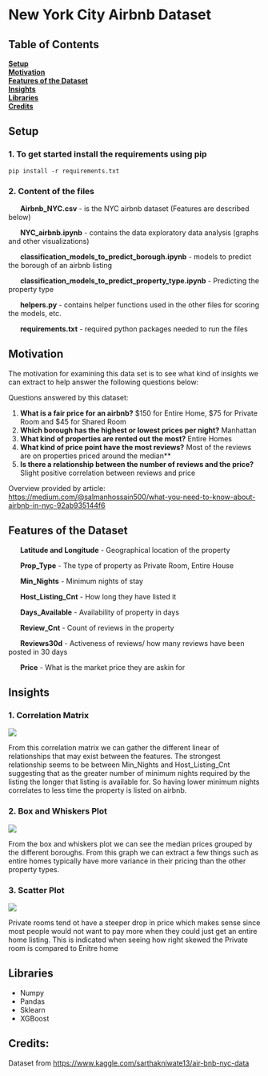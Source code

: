 # New York City Airbnb Dataset

## Table of Contents
**[Setup](#setup)**<br>
**[Motivation](#motivation)**<br>
**[Features of the Dataset](#features-of-the-dataset)**<br>
**[Insights](#insights)**<br>
**[Libraries](#libraries)**<br>
**[Credits](#credits)**<br>

## Setup

### 1. To get started install the requirements using pip

```
pip install -r requirements.txt
```
### 2. Content of the files

&nbsp;&nbsp;&nbsp;&nbsp;&nbsp;&nbsp;**Airbnb_NYC.csv** - is the NYC airbnb dataset (Features are described below)

&nbsp;&nbsp;&nbsp;&nbsp;&nbsp;&nbsp;**NYC_airbnb.ipynb** - contains the data exploratory data analysis (graphs and other visualizations)

&nbsp;&nbsp;&nbsp;&nbsp;&nbsp;&nbsp;**classification_models_to_predict_borough.ipynb** - models to predict the borough of an airbnb listing

&nbsp;&nbsp;&nbsp;&nbsp;&nbsp;&nbsp;**classification_models_to_predict_property_type.ipynb** - Predicting the property type

&nbsp;&nbsp;&nbsp;&nbsp;&nbsp;&nbsp;**helpers.py** - contains helper functions used in the other files for scoring the models, etc.

&nbsp;&nbsp;&nbsp;&nbsp;&nbsp;&nbsp;**requirements.txt** - required python packages needed to run the files 


## Motivation
The motivation for examining this data set is to see what kind of insights we can extract to help answer the following questions below:

Questions answered by this dataset:
  1. **What is a fair price for an airbnb?** $150 for Entire Home, $75 for Private Room and $45 for Shared Room
  2. **Which borough has the highest or lowest prices per night?** Manhattan
  3. **What kind of properties are rented out the most?** Entire Homes
  4. **What kind of price point have the most reviews?** Most of the reviews are on properties priced around the median**
  5. **Is there a relationship between the number of reviews and the price?** Slight positive correlation between reviews and price

Overview provided by article: https://medium.com/@salmanhossain500/what-you-need-to-know-about-airbnb-in-nyc-92ab935144f6 

## Features of the Dataset

&nbsp;&nbsp;&nbsp;&nbsp;&nbsp;&nbsp;**Latitude and Longitude** - Geographical location of the property

&nbsp;&nbsp;&nbsp;&nbsp;&nbsp;&nbsp;**Prop_Type** - The type of property as Private Room, Entire House

&nbsp;&nbsp;&nbsp;&nbsp;&nbsp;&nbsp;**Min_Nights** - Minimum nights of stay

&nbsp;&nbsp;&nbsp;&nbsp;&nbsp;&nbsp;**Host_Listing_Cnt** - How long they have listed it

&nbsp;&nbsp;&nbsp;&nbsp;&nbsp;&nbsp;**Days_Available** - Availability of property in days

&nbsp;&nbsp;&nbsp;&nbsp;&nbsp;&nbsp;**Review_Cnt** - Count of reviews in the property

&nbsp;&nbsp;&nbsp;&nbsp;&nbsp;&nbsp;**Reviews30d** - Activeness of reviews/ how many reviews have been posted in 30 days

&nbsp;&nbsp;&nbsp;&nbsp;&nbsp;&nbsp;**Price** - What is the market price they are askin for

## Insights

### 1. Correlation Matrix

![](https://cdn-images-1.medium.com/max/800/1*7_cx9RQ7FUKH7qxasR6lRw.png)

From this correlation matrix we can gather the different linear of relationships that may exist between the features. The strongest relationship seems to be between Min_Nights and Host_Listing_Cnt suggesting that as the greater number of minimum nights required by the listing the longer that listing is available for. So having lower minimum nights correlates to less time the property is listed on airbnb.

### 2. Box and Whiskers Plot

![](https://cdn-images-1.medium.com/max/800/1*TXYCO3zJm_66nGt4IwoleA.png)

From the box and whiskers plot we can see the median prices grouped by the different boroughs. From this graph we can extract a few things such as entire homes typically have more variance in their pricing than the other property types.

### 3. Scatter Plot

![](https://cdn-images-1.medium.com/max/800/1*iJT3Oz77s5DmrHZesdFwNQ.png)

Private rooms tend ot have a steeper drop in price which makes sense since most people would not want to pay more when they could just get an entire home listing. This is indicated when seeing how right skewed the Private room is compared to Enitre home

## Libraries
- Numpy
- Pandas
- Sklearn
- XGBoost

## Credits:
Dataset from https://www.kaggle.com/sarthakniwate13/air-bnb-nyc-data
